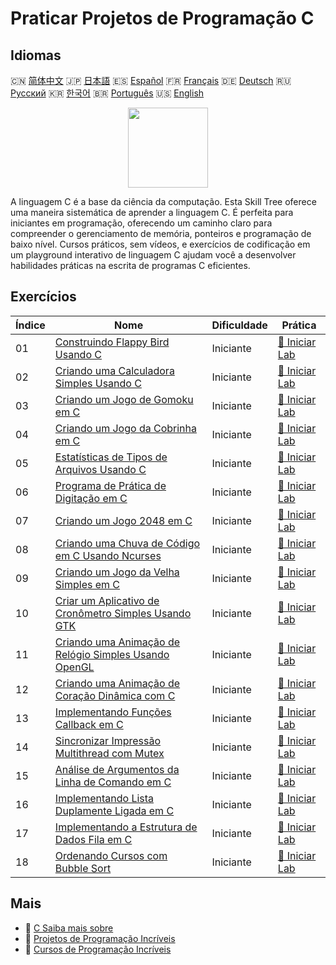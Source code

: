 # Praticar Projetos de Programação C

## Idiomas

🇨🇳 [简体中文](README_zh.md) 🇯🇵 [日本語](README_ja.md) 🇪🇸 [Español](README_es.md) 🇫🇷 [Français](README_fr.md) 🇩🇪 [Deutsch](README_de.md) 🇷🇺 [Русский](README_ru.md) 🇰🇷 [한국어](README_ko.md) 🇧🇷 [Português](README_pt.md) 🇺🇸 [English](README.md) 

<div align="center">
<img width="128px" src="https://file.labex.io/path/GAbMWgBPUOxV.png">
</div>

A linguagem C é a base da ciência da computação. Esta Skill Tree oferece uma maneira sistemática de aprender a linguagem C. É perfeita para iniciantes em programação, oferecendo um caminho claro para compreender o gerenciamento de memória, ponteiros e programação de baixo nível. Cursos práticos, sem vídeos, e exercícios de codificação em um playground interativo de linguagem C ajudam você a desenvolver habilidades práticas na escrita de programas C eficientes.

## Exercícios

|   Índice | Nome                                                                                                                                                 | Dificuldade   | Prática                                                                                                       |
|----------|------------------------------------------------------------------------------------------------------------------------------------------------------|---------------|---------------------------------------------------------------------------------------------------------------|
|       01 | [Construindo Flappy Bird Usando C](https://labex.io/pt/courses/project-building-flappy-bird-using-c)                                                 | Iniciante     | [🚀 Iniciar Lab](https://labex.io/pt/courses/project-building-flappy-bird-using-c)                            |
|       02 | [Criando uma Calculadora Simples Usando C](https://labex.io/pt/courses/project-making-a-simple-calculator-using-c)                                   | Iniciante     | [🚀 Iniciar Lab](https://labex.io/pt/courses/project-making-a-simple-calculator-using-c)                      |
|       03 | [Criando um Jogo de Gomoku em C](https://labex.io/pt/courses/project-creating-a-gomoku-game-in-c)                                                    | Iniciante     | [🚀 Iniciar Lab](https://labex.io/pt/courses/project-creating-a-gomoku-game-in-c)                             |
|       04 | [Criando um Jogo da Cobrinha em C](https://labex.io/pt/courses/project-creating-a-snake-game-in-c)                                                   | Iniciante     | [🚀 Iniciar Lab](https://labex.io/pt/courses/project-creating-a-snake-game-in-c)                              |
|       05 | [Estatísticas de Tipos de Arquivos Usando C](https://labex.io/pt/courses/project-file-type-statistics-using-c)                                       | Iniciante     | [🚀 Iniciar Lab](https://labex.io/pt/courses/project-file-type-statistics-using-c)                            |
|       06 | [Programa de Prática de Digitação em C](https://labex.io/pt/courses/project-typing-practice-program-using-c)                                         | Iniciante     | [🚀 Iniciar Lab](https://labex.io/pt/courses/project-typing-practice-program-using-c)                         |
|       07 | [Criando um Jogo 2048 em C](https://labex.io/pt/courses/project-creating-a-2048-game-in-c)                                                           | Iniciante     | [🚀 Iniciar Lab](https://labex.io/pt/courses/project-creating-a-2048-game-in-c)                               |
|       08 | [Criando uma Chuva de Código em C Usando Ncurses](https://labex.io/pt/courses/project-creating-a-code-rain-in-c-using-ncurses)                       | Iniciante     | [🚀 Iniciar Lab](https://labex.io/pt/courses/project-creating-a-code-rain-in-c-using-ncurses)                 |
|       09 | [Criando um Jogo da Velha Simples em C](https://labex.io/pt/courses/project-creating-a-simple-tic-tac-toe-game-in-c)                                 | Iniciante     | [🚀 Iniciar Lab](https://labex.io/pt/courses/project-creating-a-simple-tic-tac-toe-game-in-c)                 |
|       10 | [Criar um Aplicativo de Cronômetro Simples Usando GTK](https://labex.io/pt/courses/project-create-a-simple-stopwatch-app-using-gtk)                  | Iniciante     | [🚀 Iniciar Lab](https://labex.io/pt/courses/project-create-a-simple-stopwatch-app-using-gtk)                 |
|       11 | [Criando uma Animação de Relógio Simples Usando OpenGL](https://labex.io/pt/courses/project-creating-a-simple-clock-animation-using-opengl-and-glut) | Iniciante     | [🚀 Iniciar Lab](https://labex.io/pt/courses/project-creating-a-simple-clock-animation-using-opengl-and-glut) |
|       12 | [Criando uma Animação de Coração Dinâmica com C](https://labex.io/pt/courses/project-creating-a-dynamic-heart-animation-with-c)                      | Iniciante     | [🚀 Iniciar Lab](https://labex.io/pt/courses/project-creating-a-dynamic-heart-animation-with-c)               |
|       13 | [Implementando Funções Callback em C](https://labex.io/pt/courses/project-callback-functions)                                                        | Iniciante     | [🚀 Iniciar Lab](https://labex.io/pt/courses/project-callback-functions)                                      |
|       14 | [Sincronizar Impressão Multithread com Mutex](https://labex.io/pt/courses/project-chaotic-typewriter)                                                | Iniciante     | [🚀 Iniciar Lab](https://labex.io/pt/courses/project-chaotic-typewriter)                                      |
|       15 | [Análise de Argumentos da Linha de Comando em C](https://labex.io/pt/courses/project-command-line-arguments)                                         | Iniciante     | [🚀 Iniciar Lab](https://labex.io/pt/courses/project-command-line-arguments)                                  |
|       16 | [Implementando Lista Duplamente Ligada em C](https://labex.io/pt/courses/project-doubly-linked-list)                                                 | Iniciante     | [🚀 Iniciar Lab](https://labex.io/pt/courses/project-doubly-linked-list)                                      |
|       17 | [Implementando a Estrutura de Dados Fila em C](https://labex.io/pt/courses/project-implementing-a-queue)                                             | Iniciante     | [🚀 Iniciar Lab](https://labex.io/pt/courses/project-implementing-a-queue)                                    |
|       18 | [Ordenando Cursos com Bubble Sort](https://labex.io/pt/courses/project-organizing-course-list)                                                       | Iniciante     | [🚀 Iniciar Lab](https://labex.io/pt/courses/project-organizing-course-list)                                  |

## Mais

- 🔗 [C Saiba mais sobre](https://labex.io/pt/skilltrees/c)
- 🔗 [Projetos de Programação Incríveis](https://github.com/labex-labs/awesome-programming-projects)
- 🔗 [Cursos de Programação Incríveis](https://github.com/labex-labs/awesome-programming-courses)

